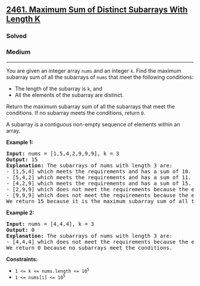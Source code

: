 <h2><a href="https://leetcode.com/problems/maximum-sum-of-distinct-subarrays-with-length-k">2461. Maximum Sum of Distinct Subarrays With Length K</a></h2>
<h3>Solved</h3>
<h3>Medium</h3>
<hr>
<p>You are given an integer array <code>nums</code> and an integer <code>k</code>. Find the maximum subarray sum of all the subarrays of <code>nums</code> that meet the following conditions:</p>
<ul>
  <li>The length of the subarray is <code>k</code>, and</li>
  <li>All the elements of the subarray are distinct.</li>
</ul>
<p>Return the maximum subarray sum of all the subarrays that meet the conditions. If no subarray meets the conditions, return <code>0</code>.</p>
<p>A subarray is a contiguous non-empty sequence of elements within an array.</p>

<p><strong>Example 1:</strong></p>
<pre>
<strong>Input:</strong> nums = [1,5,4,2,9,9,9], k = 3
<strong>Output:</strong> 15
<strong>Explanation:</strong> The subarrays of nums with length 3 are:
- [1,5,4] which meets the requirements and has a sum of 10.
- [5,4,2] which meets the requirements and has a sum of 11.
- [4,2,9] which meets the requirements and has a sum of 15.
- [2,9,9] which does not meet the requirements because the element 9 is repeated.
- [9,9,9] which does not meet the requirements because the element 9 is repeated.
We return 15 because it is the maximum subarray sum of all the subarrays that meet the conditions.
</pre>

<p><strong>Example 2:</strong></p>
<pre>
<strong>Input:</strong> nums = [4,4,4], k = 3
<strong>Output:</strong> 0
<strong>Explanation:</strong> The subarrays of nums with length 3 are:
- [4,4,4] which does not meet the requirements because the element 4 is repeated.
We return 0 because no subarrays meet the conditions.
</pre>

<p><strong>Constraints:</strong></p>
<ul>
  <li><code>1 <= k <= nums.length <= 10<sup>5</sup></code></li>
  <li><code>1 <= nums[i] <= 10<sup>5</sup></code></li>
</ul>
